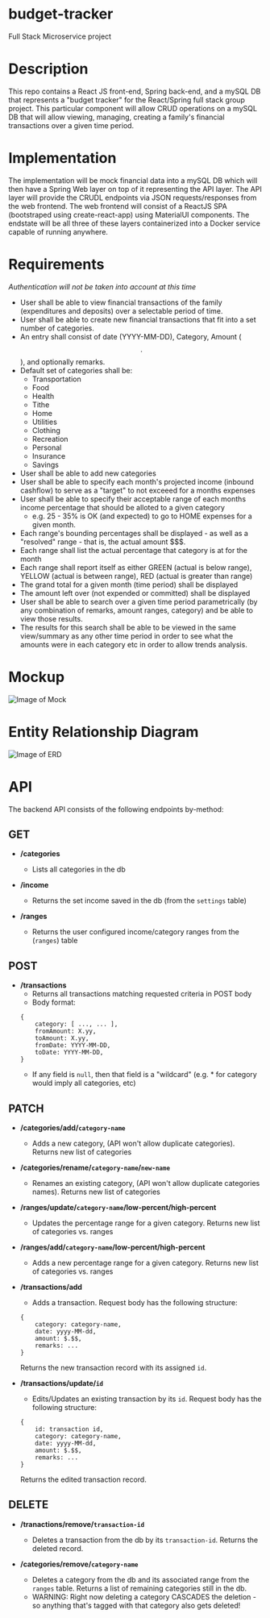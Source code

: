 # budget-tracker
Full Stack Microservice project

# Description
This repo contains a React JS front-end, Spring back-end, and a mySQL DB that represents a "budget tracker"
for the React/Spring full stack group project.  This particular component will allow CRUD operations on a 
mySQL DB that will allow viewing, managing, creating a family's financial transactions over a given time period.

# Implementation
The implementation will be mock financial data into a mySQL DB which will then have a Spring Web layer on top of it
representing the API layer.  The API layer will provide the CRUDL endpoints via JSON requests/responses from the web frontend.
The web frontend will consist of a ReactJS SPA (bootstraped using create-react-app) using MaterialUI components. The endstate
will be all three of these layers containerized into a Docker service capable of running anywhere.

# Requirements
*Authentication will not be taken into account at this time*

* User shall be able to view financial transactions of the family (expenditures and deposits) over a selectable period of time.
* User shall be able to create new financial transactions that fit into a set number of categories.
* An entry shall consist of date (YYYY-MM-DD), Category, Amount ($$.$$), and optionally remarks.
* Default set of categories shall be:
    * Transportation
    * Food
    * Health
    * Tithe
    * Home
    * Utilities
    * Clothing
    * Recreation
    * Personal
    * Insurance
    * Savings
* User shall be able to add new categories
* User shall be able to specify each month's projected income (inbound cashflow)  to serve as a "target" to not exceeed for a months expenses
* User shall be able to specify their acceptable range of each months income percentage that should be alloted to a given category
    * e.g. 25 - 35% is OK (and expected) to go to HOME expenses for a given month.
* Each range's bounding percentages shall be displayed - as well as a "resolved" range - that is, the actual amount $$$.
* Each range shall list the actual percentage that category is at for the month
* Each range shall report itself as either GREEN (actual is below range), YELLOW (actual is between range), RED (actual is greater than range)
* The grand total for a given month (time period) shall be displayed
* The amount left over (not expended or committed) shall be displayed
* User shall be able to search over a given time period parametrically (by any combination of remarks, amount ranges, category) and be able to view those results.
* The results for this search shall be able to be viewed in the same view/summary as any other time period in order to see what the amounts were in each category etc in order to allow trends analysis.

# Mockup


![Image of Mock](https://github.com/flash548/budget-tracker/blob/master/mock.png)


# Entity Relationship Diagram

![Image of ERD](https://github.com/flash548/budget-tracker/blob/master/db/erd.png)


# API

The backend API consists of the following endpoints by-method:

## GET
* **/categories**

    * Lists all categories in the db

* **/income**

    * Returns the set income saved in the db (from the `settings` table)

* **/ranges**

    * Returns the user configured income/category ranges from the (`ranges`) table

## POST 
* **/transactions**
    * Returns all transactions matching requested criteria in POST body
    * Body format:
    ```
    {
        category: [ ..., ... ],
        fromAmount: X.yy,
        toAmount: X.yy,
        fromDate: YYYY-MM-DD,
        toDate: YYYY-MM-DD,
    }   
    ```
    * If any field is `null`, then that field is a "wildcard" (e.g. * for category would imply all categories, etc)
## PATCH

* **/categories/add/`category-name`**

    * Adds a new category, (API won't allow duplicate categories).  Returns new list of categories

* **/categories/rename/`category-name`/`new-name`**

    * Renames an existing category, (API won't allow duplicate categories names).  Returns new list of categories

* **/ranges/update/`category-name`/low-percent/high-percent**

    * Updates the percentage range for a given category.  Returns new list of categories vs. ranges

* **/ranges/add/`category-name`/low-percent/high-percent**

    * Adds a new percentage range for a given category.  Returns new list of categories vs. ranges

* **/transactions/add**

    * Adds a transaction.  Request body has the following structure:
    
    ```
    {
        category: category-name,
        date: yyyy-MM-dd,
        amount: $.$$,
        remarks: ...
    }
    ```

    Returns the new transaction record with its assigned `id`.

* **/transactions/update/`id`**

    * Edits/Updates an existing transaction by its `id`.  Request body has the following structure:

    ```
    {
        id: transaction id,
        category: category-name,
        date: yyyy-MM-dd,
        amount: $.$$,
        remarks: ...
    }
    ```

    Returns the edited transaction record.

## DELETE

* **/tranactions/remove/`transaction-id`**

    * Deletes a transaction from the db by its `transaction-id`.  Returns the deleted record.

* **/categories/remove/`category-name`**

    * Deletes a category from the db and its associated range from the `ranges` table.  Returns a list of remaining categories still in the db.
    * WARNING: Right now deleting a category CASCADES the deletion - so anything that's tagged with that category also gets deleted!